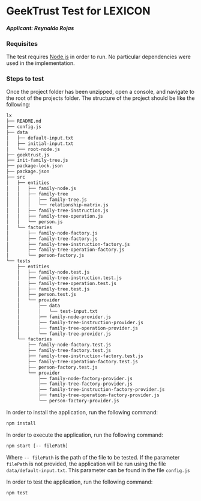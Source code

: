 # GeekTrust Test for LEXICON
#### *Applicant: Reynaldo Rojas*

### Requisites
The test requires [Node.js](https://nodejs.org/) in order to run.
No particular dependencies were used in the implementation.

### Steps to test
Once the project folder has been unzipped, open a console, and navigate to the root of the projects folder. The structure of the project should be like the following:
```sh
lx
├── README.md
├── config.js
├── data
│   ├── default-input.txt
│   ├── initial-input.txt
│   └── root-node.js
├── geektrust.js
├── init-family-tree.js
├── package-lock.json
├── package.json
├── src
│   ├── entities
│   │   ├── family-node.js
│   │   ├── family-tree
│   │   │   ├── family-tree.js
│   │   │   └── relationship-matrix.js
│   │   ├── family-tree-instruction.js
│   │   ├── family-tree-operation.js
│   │   └── person.js
│   └── factories
│       ├── family-node-factory.js
│       ├── family-tree-factory.js
│       ├── family-tree-instruction-factory.js
│       ├── family-tree-operation-factory.js
│       └── person-factory.js
└── tests
    ├── entities
    │   ├── family-node.test.js
    │   ├── family-tree-instruction.test.js
    │   ├── family-tree-operation.test.js
    │   ├── family-tree.test.js
    │   ├── person.test.js
    │   └── provider
    │       ├── data
    │       │   └── test-input.txt
    │       ├── family-node-provider.js
    │       ├── family-tree-instruction-provider.js
    │       ├── family-tree-operation-provider.js
    │       └── family-tree-provider.js
    └── factories
        ├── family-node-factory.test.js
        ├── family-tree-factory.test.js
        ├── family-tree-instruction-factory.test.js
        ├── family-tree-operation-factory.test.js
        ├── person-factory.test.js
        └── provider
            ├── family-node-factory-provider.js
            ├── family-tree-factory-provider.js
            ├── family-tree-instruction-factory-provider.js
            ├── family-tree-operation-factory-provider.js
            └── person-factory-provider.js
```

In order to install the application, run the following command:
```sh
npm install
```

In order to execute the application, run  the following command:
```sh
npm start [-- filePath]
```
Where `-- filePath` is the path of the file to be tested. If the parameter `filePath` is not provided, the application will be run using the file `data/default-input.txt`. This parameter can be found in the file `config.js`

In order to test the application, run the following command:
```sh
npm test
```
